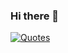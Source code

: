 ### Hi there 👋

[![Quotes](https://quotes-github-readme.vercel.app/api?type=vertical&theme=light)](https://github.com/piyushsuthar/github-readme-quotes)
